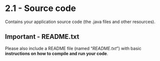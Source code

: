 # 2.1 - Source code
Contains your application source code (the .java files and other resources).

## Important - README.txt
Please also include a README file (named “_README.txt_”) with basic **instructions on how to compile and run your code**.